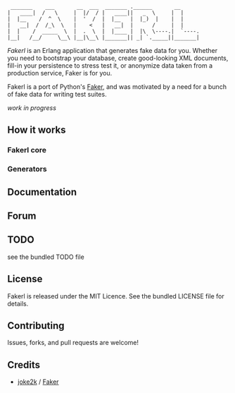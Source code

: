      _______    ___       __  ___  _______ .______       __
    |   ____|  /   \     |  |/  / |   ____||   _  \     |  |
    |  |__    /  ^  \    |  '  /  |  |__   |  |_)  |    |  |
    |   __|  /  /_\  \   |    <   |   __|  |      /     |  |
    |  |    /  _____  \  |  .  \  |  |____ |  |\  \----.|  `----.
    |__|   /__/     \__\ |__|\__\ |_______|| _| `._____||_______|


*Fakerl* is an Erlang application that generates fake data for you.
Whether you need to bootstrap your database, create good-looking XML documents,
fill-in your persistence to stress test it, or anonymize data taken from a production service, Faker is for you.

Fakerl is a port of Python's [Faker][python-faker], and was motivated
by a need for a bunch of fake data for writing test suites.


*work in progress*


## How it works

### Fakerl core

### Generators

## Documentation

## Forum

## TODO

see the bundled TODO file

## License

Fakerl is released under the MIT Licence. See the bundled LICENSE file for details.


Contributing
-------------
Issues, forks, and pull requests are welcome!


Credits
--------

- [joke2k][joke2k] / [Faker][python-faker]


[python-faker]: https://github.com/joke2k/Faker "Python faker"
[joke2k]: https://github.com/joke2k "joke2k"
